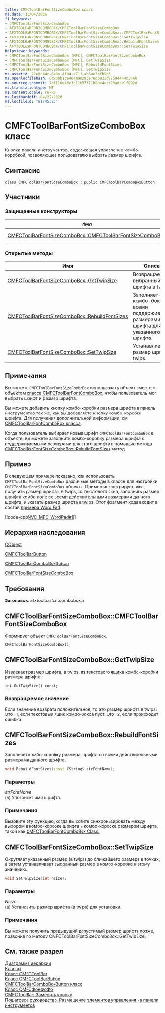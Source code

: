 ```yaml
---
title: CMFCToolBarFontSizeComboBox класс
ms.date: 11/04/2016
f1_keywords:
- CMFCToolBarFontSizeComboBox
- AFXTOOLBARFONTCOMBOBOX/CMFCToolBarFontSizeComboBox
- AFXTOOLBARFONTCOMBOBOX/CMFCToolBarFontSizeComboBox::CMFCToolBarFontSizeComboBox
- AFXTOOLBARFONTCOMBOBOX/CMFCToolBarFontSizeComboBox::GetTwipSize
- AFXTOOLBARFONTCOMBOBOX/CMFCToolBarFontSizeComboBox::RebuildFontSizes
- AFXTOOLBARFONTCOMBOBOX/CMFCToolBarFontSizeComboBox::SetTwipSize
helpviewer_keywords:
- CMFCToolBarFontSizeComboBox [MFC], CMFCToolBarFontSizeComboBox
- CMFCToolBarFontSizeComboBox [MFC], GetTwipSize
- CMFCToolBarFontSizeComboBox [MFC], RebuildFontSizes
- CMFCToolBarFontSizeComboBox [MFC], SetTwipSize
ms.assetid: 72e0c44c-6a0e-4194-a71f-ab64e3afb9b5
ms.openlocfilehash: 6c90bb1ce464a90295e7edb933d87594444c3648
ms.sourcegitcommit: 7a6116e48c3c11b97371b8ae4ecc23adce1f092d
ms.translationtype: MT
ms.contentlocale: ru-RU
ms.lasthandoff: 04/22/2020
ms.locfileid: "81745323"
---
```

# <a name="cmfctoolbarfontsizecombobox-class"></a>CMFCToolBarFontSizeComboBox класс

Кнопка панели инструментов, содержащая управление комбо-коробкой, позволяющее пользователю выбрать размер шрифта.

## <a name="syntax"></a>Синтаксис

```
class CMFCToolBarFontSizeComboBox : public CMFCToolBarComboBoxButton
```

## <a name="members"></a>Участники

### <a name="protected-constructors"></a>Защищенные конструкторы

|Имя|Описание|
|----------|-----------------|
|[CMFCToolBarFontSizeComboBox::CMFCToolBarFontSizeComboBox](#cmfctoolbarfontsizecombobox)|Формирует объект `CMFCToolBarFontSizeComboBox`.|

### <a name="public-methods"></a>Открытые методы

|Имя|Описание|
|----------|-----------------|
|[CMFCToolBarFontSizeComboBox::GetTwipSize](#gettwipsize)|Возвращает выбранный размер шрифта в twips.|
|[CMFCToolBarFontSizeComboBox::RebuildFontSizes](#rebuildfontsizes)|Заполняет список комбо-боксов всеми поддерживаемыми размерами шрифта для указанного шрифта.|
|[CMFCToolBarFontSizeComboBox::SetTwipSize](#settwipsize)|Устанавливает размер шрифта в twips.|

## <a name="remarks"></a>Примечания

Вы можете `CMFCToolBarFontSizeComboBox` использовать объект вместе с объектом [класса CMFCToolBarFontComboBox,](../../mfc/reference/cmfctoolbarfontcombobox-class.md) чтобы пользователь мог выбрать шрифт и размер шрифта.

Вы можете добавить кнопку комбо-коробки размера шрифта в панель инструментов так же, как вы добавляете кнопку комбо-коробки шрифта. Для получения дополнительной информации, см [CMFCToolBarFontComboBox класса](../../mfc/reference/cmfctoolbarfontcombobox-class.md).

Когда пользователь выбирает новый шрифт `CMFCToolBarFontComboBox` в объекте, вы можете заполнить комбо-коробку размера шрифта с поддерживаемыми размерами для этого шрифта с помощью метода [CMFCToolBarFontSizeComboBox::RebuildFontSizes](#rebuildfontsizes) метод.

## <a name="example"></a>Пример

В следующем примере показано, как использовать `CMFCToolBarFontSizeComboBox` различные методы в классе для настройки `CMFCToolBarFontSizeComboBox` объекта. Пример иллюстрирует, как получить размер шрифта, в twips, из текстового окна, заполнить размер шрифта комбо поле со всеми действительными размерами данного шрифта, и указать размер шрифта в twips. Этот фрагмент кода входит в состав [примера Word Pad](../../overview/visual-cpp-samples.md).

[!code-cpp[NVC_MFC_WordPad#8](../../mfc/reference/codesnippet/cpp/cmfctoolbarfontsizecombobox-class_1.cpp)]

## <a name="inheritance-hierarchy"></a>Иерархия наследования

[CObject](../../mfc/reference/cobject-class.md)

[CMFCToolBarButton](../../mfc/reference/cmfctoolbarbutton-class.md)

[CMFCToolBarComboBoxButton](../../mfc/reference/cmfctoolbarcomboboxbutton-class.md)

[CMFCToolBarFontSizeComboBox](../../mfc/reference/cmfctoolbarfontsizecombobox-class.md)

## <a name="requirements"></a>Требования

**Заголовок:** afxtoolbarfontcombobox.h

## <a name="cmfctoolbarfontsizecomboboxcmfctoolbarfontsizecombobox"></a><a name="cmfctoolbarfontsizecombobox"></a>CMFCToolBarFontSizeComboBox::CMFCToolBarFontSizeComboBox

Формирует объект `CMFCToolBarFontSizeComboBox`.

```
CMFCToolBarFontSizeComboBox();
```

## <a name="cmfctoolbarfontsizecomboboxgettwipsize"></a><a name="gettwipsize"></a>CMFCToolBarFontSizeComboBox::GetTwipSize

Извлекает размер шрифта, в twips, из текстового ящика комбо-коробки размера шрифта.

```
int GetTwipSize() const;
```

### <a name="return-value"></a>Возвращаемое значение

Если значение возврата положительное, то это размер шрифта в twips. Это -1, если текстовый ящик комбо-бокса пуст. Это -2, если происходит ошибка.

## <a name="cmfctoolbarfontsizecomboboxrebuildfontsizes"></a><a name="rebuildfontsizes"></a>CMFCToolBarFontSizeComboBox::RebuildFontSizes

Заполняет комбо-коробку размера шрифта со всеми действительными размерами данного шрифта.

```cpp
void RebuildFontSizes(const CString& strFontName);
```

### <a name="parameters"></a>Параметры

*strFontName*<br/>
(в) Упогоняет имя шрифта.

### <a name="remarks"></a>Примечания

Вызовите эту функцию, когда вы хотите синхронизировать между выбором в комбо-коробке шрифта и комбо-коробке размером шрифта, такой как [CMFCToolBarFontComboBox Class.](../../mfc/reference/cmfctoolbarfontcombobox-class.md)

## <a name="cmfctoolbarfontsizecomboboxsettwipsize"></a><a name="settwipsize"></a>CMFCToolBarFontSizeComboBox::SetTwipSize

Округляет указанный размер (в twips) до ближайшего размера в точках, а затем устанавливает выбранный размер в комбо-коробке к этому значению.

```cpp
void SetTwipSize(int nSize);
```

### <a name="parameters"></a>Параметры

*Nsize*<br/>
(в) Установить размер шрифта (в twips) для установки.

### <a name="remarks"></a>Примечания

Вы можете получить предыдущий допустимый размер шрифта позже, позвонив по методу [CMFCToolBarFontSizeComboBox::GetTwipSize.](#gettwipsize)

## <a name="see-also"></a>См. также раздел

[Диаграмма иерархии](../../mfc/hierarchy-chart.md)<br/>
[Классы](../../mfc/reference/mfc-classes.md)<br/>
[Класс CMFCToolBar](../../mfc/reference/cmfctoolbar-class.md)<br/>
[Класс CMFCToolBarButton](../../mfc/reference/cmfctoolbarbutton-class.md)<br/>
[CMFCToolBarComboBoxButton класс](../../mfc/reference/cmfctoolbarcomboboxbutton-class.md)<br/>
[Класс CMFCФонФоФо](../../mfc/reference/cmfcfontinfo-class.md)<br/>
[CMFCToolBar::Заменить кнопку](../../mfc/reference/cmfctoolbar-class.md#replacebutton)<br/>
[Пошаговое руководство. Размещение элементов управления на панели инструментов](../../mfc/walkthrough-putting-controls-on-toolbars.md)

